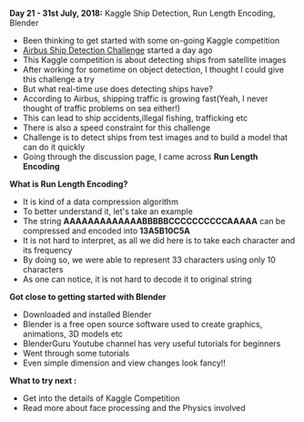 **Day 21 - 31st July, 2018:** Kaggle Ship Detection, Run Length Encoding, Blender       

* Been thinking to get started with some on-going Kaggle competition   
* [Airbus Ship Detection Challenge](https://www.kaggle.com/c/airbus-ship-detection) started a day ago  
* This Kaggle competition is about detecting ships from satellite images  
* After working for sometime on object detection, I thought I could give this challenge a try  
* But what real-time use does detecting ships have?  
* According to Airbus, shipping traffic is growing fast(Yeah, I never thought of traffic problems on sea either!)  
* This can lead to ship accidents,illegal fishing, trafficking etc  
* There is also a speed constraint for this challenge  
* Challenge is to detect ships from test images and to build a model that can do it quickly  
* Going through the discussion page, I came across **Run Length Encoding**  

**What is Run Length Encoding?**  
* It is kind of a data compression algorithm  
* To better understand it, let's take an example  
* The string **AAAAAAAAAAAAABBBBBCCCCCCCCCCAAAAA** can be compressed and encoded into **13A5B10C5A**   
* It is not hard to interpret, as all we did here is to take each character and its frequency   
* By doing so, we were able to represent 33 characters using only 10 characters   
* As one can notice, it is not hard to decode it to original string  

**Got close to getting started with Blender**  
* Downloaded and installed Blender  
* Blender is a free open source software used to create graphics, animations, 3D models etc  
* BlenderGuru Youtube channel has very useful tutorials for beginners  
* Went through some tutorials    
* Even simple dimension and view changes look fancy!!  

**What to try next :**   
* Get into the details of Kaggle Competition  
* Read more about face processing and the Physics involved  